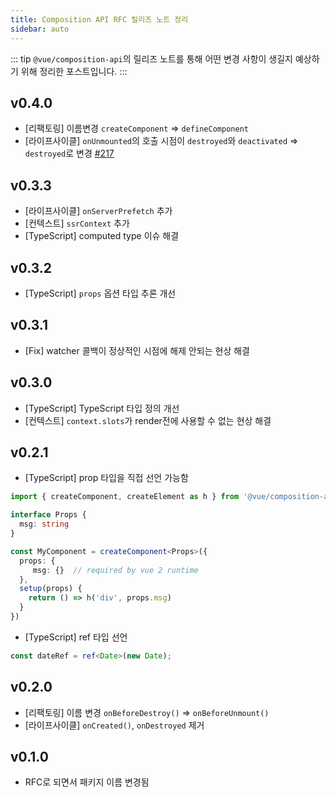 ```yaml
---
title: Composition API RFC 릴리즈 노트 정리
sidebar: auto
---
```


::: tip
`@vue/composition-api`의 릴리즈 노트를 통해 어떤 변경 사항이 생길지 예상하기 위해 정리한 포스트입니다.
:::

## v0.4.0
- [리팩토링] 이름변경 `createComponent` => `defineComponent`
- [라이프사이클] `onUnmounted`의 호출 시점이 `destroyed`와 `deactivated` => `destroyed`로 변경 [#217](https://github.com/vuejs/composition-api/pull/217/files#diff-3749ddba11f730d062a1c8aec308f09cL37)

## v0.3.3
- [라이프사이클] `onServerPrefetch` 추가
- [컨텍스트] `ssrContext` 추가
- [TypeScript] computed type 이슈 해결

## v0.3.2
- [TypeScript] `props` 옵션 타입 추론 개선

## v0.3.1
- [Fix] watcher 콜백이 정상적인 시점에 해제 안되는 현상 해결

## v0.3.0
- [TypeScript] TypeScript 타입 정의 개선
- [컨텍스트] `context.slots`가 render전에 사용할 수 없는 현상 해결

## v0.2.1
- [TypeScript] prop 타입을 직접 선언 가능함
```ts
import { createComponent, createElement as h } from '@vue/composition-api'

interface Props {
  msg: string
}

const MyComponent = createComponent<Props>({
  props: { 
     msg: {}  // required by vue 2 runtime
  },
  setup(props) {
    return () => h('div', props.msg)
  }
})
```
- [TypeScript] ref 타입 선언
```ts
const dateRef = ref<Date>(new Date);
```

## v0.2.0
- [리팩토링] 이름 변경 `onBeforeDestroy()` => `onBeforeUnmount()`
- [라이프사이클] `onCreated()`, `onDestroyed` 제거

## v0.1.0
- RFC로 되면서 패키지 이름 변경됨